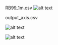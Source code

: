RB99_1m.csv
![alt text](image.png)

output_axis.csv

![alt text](image-1.png)

![alt text](image.png)
